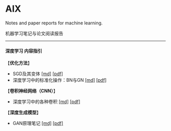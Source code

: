 # AIX
Notes and paper reports for machine learning.

机器学习笔记与论文阅读报告

------

#### 深度学习 内容指引



【**优化方法**】

* SGD及其变体	[[md]](https://github.com/KveinXu/AIX/blob/master/%E6%B7%B1%E5%BA%A6%E5%AD%A6%E4%B9%A0/markdown/SGD%E5%8F%8A%E5%85%B6%E5%8F%98%E4%BD%93.md) [[pdf]](https://github.com/KveinXu/AIX/blob/master/%E6%B7%B1%E5%BA%A6%E5%AD%A6%E4%B9%A0/pdf/SGD%E5%8F%8A%E5%85%B6%E5%8F%98%E4%BD%93.pdf)
* 深度学习中的标准化操作：BN与GN    [[md]](https://github.com/KveinXu/AIX/blob/master/%E6%B7%B1%E5%BA%A6%E5%AD%A6%E4%B9%A0/markdown/%E6%B7%B1%E5%BA%A6%E5%AD%A6%E4%B9%A0%E4%B8%AD%E7%9A%84%E6%A0%87%E5%87%86%E5%8C%96%E6%93%8D%E4%BD%9C_BN%E4%B8%8EGN.md) [[pdf]](https://github.com/KveinXu/AIX/blob/master/%E6%B7%B1%E5%BA%A6%E5%AD%A6%E4%B9%A0/pdf/%E6%B7%B1%E5%BA%A6%E5%AD%A6%E4%B9%A0%E4%B8%AD%E7%9A%84%E6%A0%87%E5%87%86%E5%8C%96%E6%93%8D%E4%BD%9C_BN%E4%B8%8EGN.pdf)



【**卷积神经网络（CNN）**】

* 深度学习中的各种卷积	[[md]](https://github.com/KveinXu/AIX/blob/master/%E6%B7%B1%E5%BA%A6%E5%AD%A6%E4%B9%A0/markdown/%E6%B7%B1%E5%BA%A6%E5%AD%A6%E4%B9%A0%E4%B8%AD%E7%9A%84%E5%90%84%E7%A7%8D%E5%8D%B7%E7%A7%AF.md) [[pdf]](https://github.com/KveinXu/AIX/blob/master/%E6%B7%B1%E5%BA%A6%E5%AD%A6%E4%B9%A0/pdf/%E6%B7%B1%E5%BA%A6%E5%AD%A6%E4%B9%A0%E4%B8%AD%E7%9A%84%E5%90%84%E7%A7%8D%E5%8D%B7%E7%A7%AF.pdf)



【**深度生成模型**】

* GAN原理笔记	[[md]](https://github.com/KveinXu/AIX/blob/master/%E6%B7%B1%E5%BA%A6%E5%AD%A6%E4%B9%A0/markdown/GAN%E5%8E%9F%E7%90%86%E7%AC%94%E8%AE%B0.md) [[pdf]](https://github.com/KveinXu/AIX/blob/master/%E6%B7%B1%E5%BA%A6%E5%AD%A6%E4%B9%A0/pdf/GAN%E5%8E%9F%E7%90%86%E7%AC%94%E8%AE%B0.pdf)

